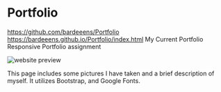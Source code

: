 # Portfolio
https://github.com/bardeeens/Portfolio
https://bardeeens.github.io/Portfolio/index.html
My Current Portfolio 
Responsive Portfolio assignment 

<img src="./indexpreview.png" alt="website preview">

This page includes some pictures I have taken and a brief description of myself. It utilizes Bootstrap, and Google Fonts. 